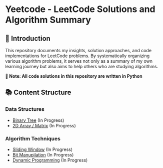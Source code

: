 # Yeetcode - LeetCode Solutions and Algorithm Summary
## 👋 Introduction
This repository documents my insights, solution approaches, and code implementations for LeetCode problems. By systematically organizing various algorithm problems, it serves not only as a summary of my own learning journey but also aims to help others who are studying algorithms.

**📌 Note: All code solutions in this repository are written in Python**

## 📚 Content Structure

### Data Structures
- [Binary Tree](./DataStructures/BinaryTree/README.md) (In Progress)
- [2D Array / Matrix](./DataStructures/2DArray/README.md) (In Progress)

### Algorithm Techniques
- [Sliding Window](./Algorithm/SlidingWindow/README.md) (In Progress)
- [Bit Manupilation](./Algorithm/BitManipulation/README.md) (In Progress)
- [Dynamic Programming](./Algorithm/DynamicProgramming/README.md) (In Progress)
